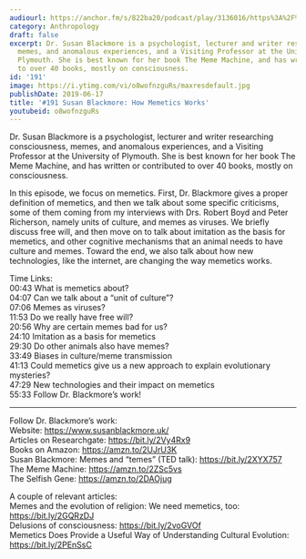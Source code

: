 ```yaml
---
audiourl: https://anchor.fm/s/822ba20/podcast/play/3136016/https%3A%2F%2Fd3ctxlq1ktw2nl.cloudfront.net%2Fproduction%2F2019-4-4%2F14080441-44100-2-958762a88be09.m4a
category: Anthropology
draft: false
excerpt: Dr. Susan Blackmore is a psychologist, lecturer and writer researching consciousness,
  memes, and anomalous experiences, and a Visiting Professor at the University of
  Plymouth. She is best known for her book The Meme Machine, and has written or contributed
  to over 40 books, mostly on consciousness.
id: '191'
image: https://i.ytimg.com/vi/o8wofnzguRs/maxresdefault.jpg
publishDate: 2019-06-17
title: '#191 Susan Blackmore: How Memetics Works'
youtubeid: o8wofnzguRs
---
```

<div class="timelinks">

Dr. Susan Blackmore is a psychologist, lecturer and writer researching consciousness, memes, and anomalous experiences, and a Visiting Professor at the University of Plymouth. She is best known for her book The Meme Machine, and has written or contributed to over 40 books, mostly on consciousness.

In this episode, we focus on memetics. First, Dr. Blackmore gives a proper definition of memetics, and then we talk about some specific criticisms, some of them coming from my interviews with Drs. Robert Boyd and Peter Richerson, namely units of culture, and memes as viruses. We briefly discuss free will, and then move on to talk about imitation as the basis for memetics, and other cognitive mechanisms that an animal needs to have culture and memes. Toward the end, we also talk about how new technologies, like the internet, are changing the way memetics works.

Time Links:  
<time>00:43</time> What is memetics about?  
<time>04:07</time> Can we talk about a “unit of culture”?                                             
<time>07:06</time> Memes as viruses?                                      
<time>11:53</time> Do we really have free will?                                                  
<time>20:56</time> Why are certain memes bad for us?                                           
<time>24:10</time> Imitation as a basis for memetics                                    
<time>29:30</time> Do other animals also have memes?                        
<time>33:49</time> Biases in culture/meme transmission                 
<time>41:13</time> Could memetics give us a new approach to explain evolutionary mysteries?       
<time>47:29</time> New technologies and their impact on memetics  
<time>55:33</time> Follow Dr. Blackmore’s work!

---

Follow Dr. Blackmore’s work:  
Website: https://www.susanblackmore.uk/  
Articles on Researchgate: https://bit.ly/2Vy4Rx9  
Books on Amazon: https://amzn.to/2UJrU3K  
Susan Blackmore: Memes and “temes” (TED talk): https://bit.ly/2XYX757  
The Meme Machine: https://amzn.to/2ZSc5vs  
The Selfish Gene: https://amzn.to/2DAOjug

A couple of relevant articles:  
Memes and the evolution of religion: We need memetics, too: https://bit.ly/2GQRzDJ  
Delusions of consciousness: https://bit.ly/2voGVOf  
Memetics Does Provide a Useful Way of Understanding Cultural Evolution: https://bit.ly/2PEnSsC
</div>

